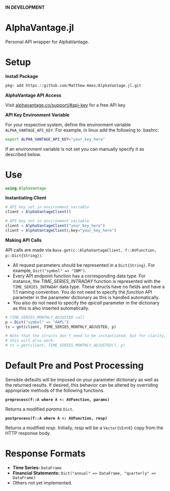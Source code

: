 __IN DEVELOPMENT__

# AlphaVantage.jl

Personal API wrapper for AlphaVantage.

# Setup

__Install Package__

```julia
pkg> add https://github.com/Matthew-Amos/AlphaVantage.jl.git
```

__AlphaVantage API Access__

Visit
[alphavantage.co/support/#api-key](https://www.alphavantage.co/support/#api-key)
for a free API key.

__API Key Environment Variable__

For your respective system, define the environment variable
`ALPHA_VANTAGE_API_KEY`. For example, in linux add the following to
.bashrc:

```bash
export ALPHA_VANTAGE_API_KEY="your_key_here"
```

If an environment variable is not set you can manually specify it as described
below.

# Use

```julia
using AlphaVantage
```

__Instantiating Client__

```julia
# API key set in environment variable
client = AlphaVantageClient()

# API key not in environment variable
client = AlphaVantageClient("your_key_here")
client = AlphaVantageClient(;key="your_key_here")
```

__Making API Calls__

API calls are made via `Base.get(c::AlphaVantageClient, f::AVFunction,
p::Dict{String})`.

- All request parameters should be represented in a `Dict{String}`. For
  example, `Dict("symbol" => "IBM")`.
- Every API endpoint function has a corresponding data type. For instance, the
  _TIME_SERIES_INTRADAY_ function is represented with the
`TIME_SERIES_INTRADAY` data type. These structs have no fields and have a 1:1
naming convention. You do not need to specify the _function_ API parameter in
the parameter dictionary as this is handled automatically.
- You also do not need to specify the _apicall_ parameter in the dictionary as
  this is also inserted automatically.


```julia
# TIME_SERIES_MONTHLY_ADJUSTED call
p = Dict("symbol" => "AAPL")
ts = get(client, TIME_SERIES_MONTHLY_ADJUSTED, p)

# Note that the structs don't need to be instantiated, but for clarity,
# this will also work:
# ts = get(client, TIME_SERIES_MONTHLY_ADJUSTED(), p) 
```

# Default Pre and Post Processing

Sensible defaults will be imposed on your parameter dictionary as well as the
returned results. If desired, this behavior can be altered by overriding
appropriate methods of the following functions.

__`preprocess(f::A where A <: AVFunction, params)`__

Returns a modified _params_ `Dict`.

__`postprocess(f::A where A <: AVFunction, resp)`__

Returns a modified _resp_. Initially, _resp_ will be a `Vector{UInt8}` copy
from the HTTP response body.

# Response Formats

- __Time Series:__ `DataFrame`
- __Financial Statements:__ `Dict("annual" => DataFrame, "quarterly" =>
  DataFrame)`
- Others not yet implemented.

